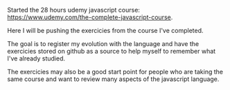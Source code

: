 Started the 28 hours udemy javascript course: https://www.udemy.com/the-complete-javascript-course.

Here I will be pushing the exercicies from the course I've completed.

The goal is to register my evolution with the language and have the exercicies stored on github as a source to help myself to remember what I've already studied.

The exercicies may also be a good start point for people who are taking the same course and want to review many aspects of the javascript language.
